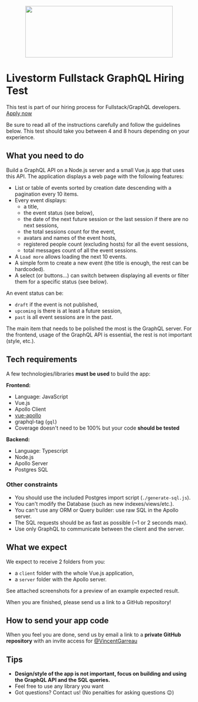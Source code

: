 <p align="center">
  <img width="400" height="140" src="https://svgshare.com/i/Qo0.svg">
</p>

# Livestorm Fullstack GraphQL Hiring Test

This test is part of our hiring process for Fullstack/GraphQL developers. [Apply now](https://jobs.livestorm.co/)

Be sure to read all of the instructions carefully and follow the guidelines below. This test should take you between 4 and 8 hours depending on your experience.

## What you need to do

Build a GraphQL API on a Node.js server and a small Vue.js app that uses this API. The application displays a web page with the following features:

- List or table of events sorted by creation date descending with a pagination every 10 items.
- Every event displays:
  - a title,
  - the event status (see below),
  - the date of the next future session or the last session if there are no next sessions,
  - the total sessions count for the event,
  - avatars and names of the event hosts,
  - registered people count (excluding hosts) for all the event sessions,
  - total messages count of all the event sessions.
- A `Load more` allows loading the next 10 events.
- A simple form to create a new event (the title is enough, the rest can be hardcoded).
- A select (or buttons...) can switch between displaying all events or filter them for a specific status (see below).

An event status can be:
- `draft` if the event is not published,
- `upcoming` is there is at least a future session,
- `past` is all event sessions are in the past.

The main item that needs to be polished the most is the GraphQL server. For the frontend, usage of the GraphQL API is essential, the rest is not important (style, etc.).

## Tech requirements

A few technologies/libraries **must be used** to build the app:

**Frontend:**

- Language: JavaScript
- Vue.js
- Apollo Client
- [vue-apollo](https://vue-apollo.netlify.com/)
- graphql-tag (`gql`)
- Coverage doesn't need to be 100% but your code **should be tested**

**Backend:**

- Language: Typescript
- Node.js
- Apollo Server
- Postgres SQL

### Other constraints

- You should use the included Postgres import script (`./generate-sql.js`).
- You can't modify the Database (such as new indexes/views/etc.).
- You can't use any ORM or Query builder: use raw SQL in the Apollo server.
- The SQL requests should be as fast as possible (~1 or 2 seconds max).
- Use only GraphQL to communicate between the client and the server.

## What we expect

We expect to receive 2 folders from you:

- a `client` folder with the whole Vue.js application,
- a `server` folder with the Apollo server.

See attached screenshots for a preview of an example expected result.

When you are finished, please send us a link to a GitHub repository!

## How to send your app code

When you feel you are done, send us by email a link to a **private GitHub repository** with an invite access for [@VincentGarreau](https://github.com/VincentGarreau)

## Tips

- **Design/style of the app is not important, focus on building and using the GraphQL API and the SQL queries.**
- Feel free to use any library you want
- Got questions? Contact us! (No penalties for asking questions 😉)

